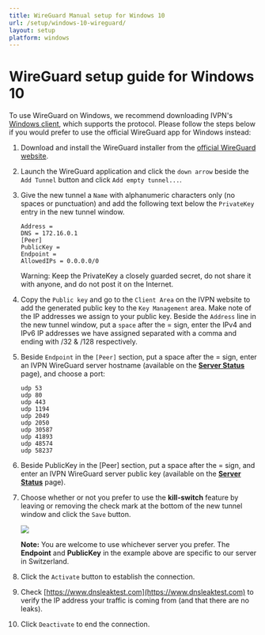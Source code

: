 ```yaml
---
title: WireGuard Manual setup for Windows 10
url: /setup/windows-10-wireguard/
layout: setup
platform: windows
---
```

# WireGuard setup guide for Windows 10

<div markdown="1" class="notice notice--warning">
To use WireGuard on Windows, we recommend downloading IVPN's <a href="/apps-windows/">Windows client</a>, which supports the protocol. Please follow the steps below if you would prefer to use the official WireGuard app for Windows instead:
</div>

1.  Download and install the WireGuard installer from the [official WireGuard website](https://www.wireguard.com/install/).  

2.  Launch the WireGuard application and click the `down arrow` beside the `Add Tunnel` button and click `Add empty tunnel...`.  

3.  Give the new tunnel a `Name` with alphanumeric characters only (no spaces or punctuation) and add the following text below the `PrivateKey` entry in the new tunnel window.

    ```
    Address = 
    DNS = 172.16.0.1 
    [Peer] 
    PublicKey = 
    Endpoint = 
    AllowedIPs = 0.0.0.0/0 
    ```

    <div markdown="1" class="notice notice--warning">
    Warning: Keep the PrivateKey a closely guarded secret, do not share it with anyone, and do not post it on the Internet.
    </div>

4.  Copy the `Public key` and go to the `Client Area` on the IVPN website to add the generated public key to the `Key Management` area. Make note of the IP addresses we assign to your public key. Beside the `Address` line in the new tunnel window, put a `space` after the = sign, enter the IPv4 and IPv6 IP addresses we have assigned separated with a comma and ending with /32 & /128 respectively.

5.  Beside `Endpoint` in the `[Peer]` section, put a space after the = sign, enter an IVPN WireGuard server hostname (available on the **[Server Status](/status/)** page), and choose a port:

    ```
    udp 53
    udp 80
    udp 443
    udp 1194
    udp 2049
    udp 2050
    udp 30587
    udp 41893
    udp 48574
    udp 58237
    ```

6.  Beside PublicKey in the [Peer] section, put a space after the = sign, and enter an IVPN WireGuard server public key (available on the **[Server Status](/status/)** page).

7.  Choose whether or not you prefer to use the **kill-switch** feature by leaving or removing the check mark at the bottom of the new tunnel window and click the `Save` button.

    ![](/images-static/uploads/windows-10-wireguard-010.png)

    <div markdown="1" class="notice notice--info">
    <strong>Note:</strong> You are welcome to use whichever server you prefer. The <strong>Endpoint</strong> and <strong>PublicKey</strong> in the example above are specific to our server in Switzerland.
    </div>

8.  Click the `Activate` button to establish the connection.

9.  Check [https://www.dnsleaktest.com](https://www.dnsleaktest.com) to verify the IP address your traffic is coming from (and that there are no leaks).

10.  Click `Deactivate` to end the connection.
